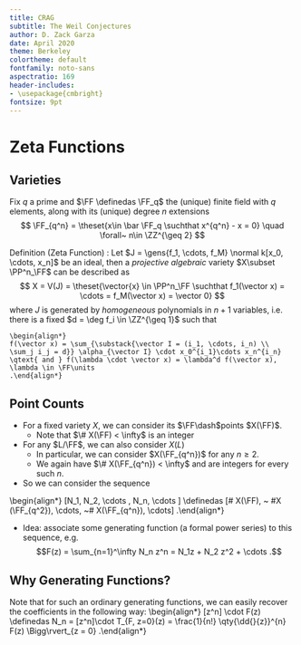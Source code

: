 ```yaml
---
title: CRAG 
subtitle: The Weil Conjectures 
author: D. Zack Garza
date: April 2020
theme: Berkeley 
colortheme: default 
fontfamily: noto-sans
aspectratio: 169
header-includes:
- \usepackage{cmbright}
fontsize: 9pt
---
```


# Zeta Functions

## Varieties 

Fix $q$ a prime and $\FF \definedas \FF_q$ the (unique) finite field with $q$ elements, along with its (unique) degree $n$ extensions 
$$
\FF_{q^n} = \theset{x\in \bar \FF_q \suchthat x^{q^n} - x = 0} \quad \forall~ n\in \ZZ^{\geq 2}
$$ 

Definition (Zeta Function)
:  Let $J = \gens{f_1, \cdots, f_M} \normal k[x_0, \cdots, x_n]$
    be an ideal, then a *projective algebraic* variety $X\subset \PP^n_\FF$ can be described as 
    $$
    X = V(J) = \theset{\vector{x} \in \PP^n_\FF \suchthat f_1(\vector x) = \cdots = f_M(\vector x) = \vector 0}
    $$
    where $J$ is generated by *homogeneous* polynomials in $n+1$ variables, i.e. there is a fixed $d = \deg f_i \in \ZZ^{\geq 1}$ such that 

    \begin{align*}
    f(\vector x) = \sum_{\substack{\vector I = (i_1, \cdots, i_n) \\ \sum_j i_j = d}} \alpha_{\vector I} \cdot x_0^{i_1}\cdots x_n^{i_n} 
    \qtext{ and } f(\lambda \cdot \vector x) = \lambda^d f(\vector x), \lambda \in \FF\units
    .\end{align*}


## Point Counts

- For a fixed variety $X$, we can consider its $\FF\dash$points $X(\FF)$.
  - Note that $\# X(\FF) < \infty$ is an integer
- For any $L/\FF$, we can also consider $X(L)$
  - In particular, we can consider $X(\FF_{q^n})$ for any $n\geq 2$.
  - We again have $\# X(\FF_{q^n}) < \infty$ and are integers for every such $n$.
- So we can consider the sequence

\begin{align*}
[N_1, N_2, \cdots , N_n, \cdots ] \definedas [\# X(\FF), ~ \#X (\FF_{q^2}), \cdots, ~\# X(\FF_{q^n}), \cdots]
.\end{align*}

- Idea: associate some generating function (a formal power series) to this sequence, e.g. $$F(z) = \sum_{n=1}^\infty N_n z^n = N_1z + N_2 z^2 + \cdots .$$

## Why Generating Functions?

Note that for such an ordinary generating functions, we can easily recover the coefficients in the following way:
\begin{align*}
[z^n] \cdot F(z) \definedas N_n = [z^n]\cdot T_{F, z=0}(z) = \frac{1}{n!} \qty{\dd{}{z}}^{n} F(z) \Bigg\rvert_{z = 0} 
.\end{align*}
